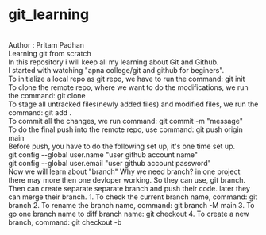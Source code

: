 # git_learning
<br>
Author : Pritam Padhan
<br>
Learning git from scratch
<br>
In this repository i will keep all my learning about Git and Github.
<br>
I started with watching "apna college/git and github for beginers".
<br>
To initialize a local repo as git repo, we have to run the command: git init
<br>
To clone the remote repo, where we want to do the modifications, we run the command: git clone <remote repo link>
<br>
To stage all untracked files(newly added files) and modified files, we run the command: git add .
<br>
To commit all the changes, we run command: git commit -m "message"
<br>
To do the final push into the remote repo, use command: git push origin main
<br>
Before push, you have to do the following set up, it's one time set up.
<br>
git config --global user.name "user github account name"
<br>
git config --global user.email "user github account password"

<br>
Now we will learn about "branch"
Why we need branch?
 in one project there may more then one devloper working.
 So they can use, git branch. Then can create separate separate branch and push their code. later they can merge their branch.
1. To check the current branch name, command: git branch
2. To rename the branch name, command: git branch -M main
3. To go one branch name to diff branch name: git checkout <branch name>
4. To create a new branch, command: git checkout -b <branch name>
